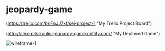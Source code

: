 # jeopardy-game
(https://trello.com/b/iFnJJ7xf/sei-project-1 "My Trello Project Board")

(http://alex-pitsikoulis-jeopardy-game.netlify.com/ "My Deployed Game")

![wireframe-1](./images/wireframe1.jpg)